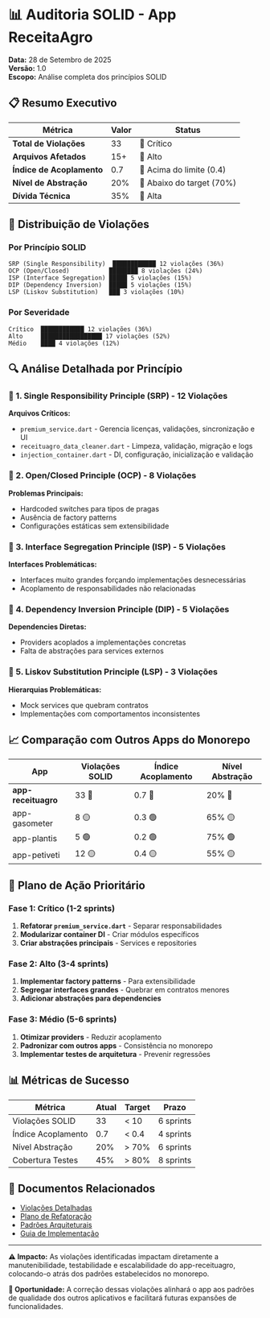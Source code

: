 # 📊 Auditoria SOLID - App ReceitaAgro

**Data:** 28 de Setembro de 2025  
**Versão:** 1.0  
**Escopo:** Análise completa dos princípios SOLID  

## 📋 Resumo Executivo

| Métrica | Valor | Status |
|---------|-------|--------|
| **Total de Violações** | 33 | 🔴 Crítico |
| **Arquivos Afetados** | 15+ | 🔴 Alto |
| **Índice de Acoplamento** | 0.7 | 🔴 Acima do limite (0.4) |
| **Nível de Abstração** | 20% | 🔴 Abaixo do target (70%) |
| **Dívida Técnica** | 35% | 🔴 Alta |

## 🎯 Distribuição de Violações

### Por Princípio SOLID
```
SRP (Single Responsibility)  ████████████ 12 violações (36%)
OCP (Open/Closed)           ████████ 8 violações (24%)
ISP (Interface Segregation) █████ 5 violações (15%)
DIP (Dependency Inversion)  █████ 5 violações (15%)
LSP (Liskov Substitution)   ███ 3 violações (10%)
```

### Por Severidade
```
Crítico  ████████████ 12 violações (36%)
Alto     █████████████████ 17 violações (52%)
Médio    ████ 4 violações (12%)
```

## 🔍 Análise Detalhada por Princípio

### 🚨 1. Single Responsibility Principle (SRP) - 12 Violações

**Arquivos Críticos:**
- `premium_service.dart` - Gerencia licenças, validações, sincronização e UI
- `receituagro_data_cleaner.dart` - Limpeza, validação, migração e logs
- `injection_container.dart` - DI, configuração, inicialização e validação

### 🚨 2. Open/Closed Principle (OCP) - 8 Violações

**Problemas Principais:**
- Hardcoded switches para tipos de pragas
- Ausência de factory patterns
- Configurações estáticas sem extensibilidade

### 🚨 3. Interface Segregation Principle (ISP) - 5 Violações

**Interfaces Problemáticas:**
- Interfaces muito grandes forçando implementações desnecessárias
- Acoplamento de responsabilidades não relacionadas

### 🚨 4. Dependency Inversion Principle (DIP) - 5 Violações

**Dependencies Diretas:**
- Providers acoplados a implementações concretas
- Falta de abstrações para services externos

### 🚨 5. Liskov Substitution Principle (LSP) - 3 Violações

**Hierarquias Problemáticas:**
- Mock services que quebram contratos
- Implementações com comportamentos inconsistentes

## 📈 Comparação com Outros Apps do Monorepo

| App | Violações SOLID | Índice Acoplamento | Nível Abstração |
|-----|-----------------|-------------------|-----------------|
| **app-receituagro** | 33 🔴 | 0.7 🔴 | 20% 🔴 |
| app-gasometer | 8 🟡 | 0.3 🟢 | 65% 🟡 |
| app-plantis | 5 🟢 | 0.2 🟢 | 75% 🟢 |
| app-petiveti | 12 🟡 | 0.4 🟡 | 55% 🟡 |

## 🎯 Plano de Ação Prioritário

### Fase 1: Crítico (1-2 sprints)
1. **Refatorar `premium_service.dart`** - Separar responsabilidades
2. **Modularizar container DI** - Criar módulos específicos
3. **Criar abstrações principais** - Services e repositories

### Fase 2: Alto (3-4 sprints)
1. **Implementar factory patterns** - Para extensibilidade
2. **Segregar interfaces grandes** - Quebrar em contratos menores
3. **Adicionar abstrações para dependencies**

### Fase 3: Médio (5-6 sprints)
1. **Otimizar providers** - Reduzir acoplamento
2. **Padronizar com outros apps** - Consistência no monorepo
3. **Implementar testes de arquitetura** - Prevenir regressões

## 📊 Métricas de Sucesso

| Métrica | Atual | Target | Prazo |
|---------|-------|--------|-------|
| Violações SOLID | 33 | < 10 | 6 sprints |
| Índice Acoplamento | 0.7 | < 0.4 | 4 sprints |
| Nível Abstração | 20% | > 70% | 6 sprints |
| Cobertura Testes | 45% | > 80% | 8 sprints |

## 🔗 Documentos Relacionados

- [Violações Detalhadas](./SOLID_VIOLATIONS_DETAILED.md)
- [Plano de Refatoração](./REFACTORING_ROADMAP.md)
- [Padrões Arquiteturais](./ARCHITECTURAL_PATTERNS.md)
- [Guia de Implementação](./IMPLEMENTATION_GUIDE.md)

---

**⚠️ Impacto:** As violações identificadas impactam diretamente a manutenibilidade, testabilidade e escalabilidade do app-receituagro, colocando-o atrás dos padrões estabelecidos no monorepo.

**🚀 Oportunidade:** A correção dessas violações alinhará o app aos padrões de qualidade dos outros aplicativos e facilitará futuras expansões de funcionalidades.